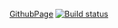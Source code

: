 [GithubPage](https://evgeniy-varlamov.github.io/ra24__10.1__editing/)
[![Build status](https://ci.appveyor.com/api/projects/status/6fip8nlyexuoione?svg=true)](https://ci.appveyor.com/project/Evgeniy-Varlamov/ra24-10-1-editing)  